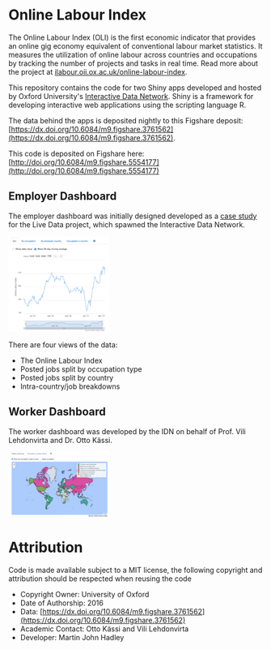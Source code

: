 # Online Labour Index

The Online Labour Index (OLI) is the first economic indicator that provides an online gig economy equivalent of conventional labour market statistics. It measures the utilization of online labour across countries and occupations by tracking the number of projects and tasks in real time. Read more about the project at [ilabour.oii.ox.ac.uk/online-labour-index](ilabour.oii.ox.ac.uk/online-labour-index).

This repository contains the code for two Shiny apps developed and hosted by Oxford University's [Interactive Data Network](http://idn.it.ox.ac.uk). Shiny is a framework for developing interactive web applications using the scripting language R.

The data behind the apps is deposited nightly to this Figshare deposit: [https://dx.doi.org/10.6084/m9.figshare.3761562](https://dx.doi.org/10.6084/m9.figshare.3761562).

This code is deposited on Figshare here: [http://doi.org/10.6084/m9.figshare.5554177](http://doi.org/10.6084/m9.figshare.5554177)

## Employer Dashboard

The employer dashboard was initially designed developed as a [case study](http://idn.it.ox.ac.uk/article/online-labour-index-case-study) for the Live Data project, which spawned the Interactive Data Network. 

<img src="employer-dashboard.png" width="200px"></img>

There are four views of the data:

- The Online Labour Index
- Posted jobs split by occupation type
- Posted jobs split by country
- Intra-country/job breakdowns

## Worker Dashboard

The worker dashboard was developed by the IDN on behalf of Prof. Vili Lehdonvirta and Dr. Otto Kässi. 

<img src="worker-dashboard.png" width="200px"></img>

# Attribution

Code is made available subject to a MIT license, the following copyright and attribution should be respected when reusing the code

- Copyright Owner: University of Oxford
- Date of Authorship: 2016
- Data: [https://dx.doi.org/10.6084/m9.figshare.3761562](https://dx.doi.org/10.6084/m9.figshare.3761562)
- Academic Contact: Otto Kässi and Vili Lehdonvirta
- Developer: Martin John Hadley